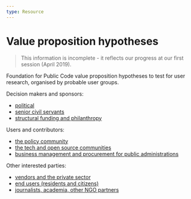 ```yaml
---
type: Resource
---
```


# Value proposition hypotheses

> This information is incomplete - it reflects our progress at our first session (April 2019).

Foundation for Public Code value proposition hypotheses to test for user research, organised by probable user groups.


Decision makers and sponsors:

* [political](political.md)
* [senior civil servants](senior-civil-servants.md)
* [structural funding and philanthropy](structural-funding-philanthropy.md)

Users and contributors:

* [the policy community](policy-community.md)
* [the tech and open source communities](tech-open-source-community.md)
* [business management and procurement for public administrations](business-management-procurement.md)

Other interested parties:

* [vendors and the private sector](vendors-private-sector.md)
* [end users (residents and citizens)](residents.md)
* [journalists, academia, other NGO partners](journalists-academia-NGO.md)
